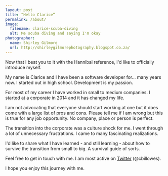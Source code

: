 ```yaml
---
layout: post
title: “Hello Clarice”
permalink: /about/
image:
  filename: clarice-scuba-diving
  alt: Me scuba diving and saying I'm okay
photographer:
  name: Shirley Gilmore
  url: http://shirleygilmorephotography.blogspot.co.za/
---
```


Now that I beat you to it with the Hannibal reference, I'd like to officially
introduce myself.

My name is Clarice and I have been a software developer for... many years now. I
started out in high school. Development is my passion.

For most of my career I have worked in small to medium companies. I started at
a corporate in 2014 and it has changed my life.

I am not advocating that everyone should start working at one but it does come
with a large list of pros and cons. Please tell me if I am wrong but this is
true for any job opportunity. No company, place or person is perfect.

The transition into the corporate was a culture shock for me. I went through a
lot of unnecessary frustrations. I came to many fascinating realizations.

I'd like to share what I have learned - and still learning - about how to
survive the transition from small to big. A survival guide of sorts.

Feel free to get in touch with me. I am most active on
[Twitter](http://www.twitter.com/cbillowes) (@cbillowes).

I hope you enjoy this journey with me.

